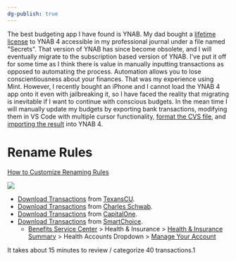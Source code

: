 ```yaml
---
dg-publish: true
---
```


The best budgeting app I have found is YNAB. My dad bought a [lifetime license](obsidian://open?vault=Professional%20Journal&file=Edge%2FSecrets) to YNAB 4 accessible in my professional journal under a file named "Secrets". That version of YNAB has since become obsolete, and I will eventually migrate to the subscription based version of YNAB. I've put it off for some time as I think there is value in manually inputting transactions as opposed to automating the process. Automation allows you to lose conscientiousness about your finances. That was my experience using Mint. However, I recently bought an iPhone and I cannot load the YNAB 4 app onto it even with jailbreaking it, so I have faced the reality that migrating is inevitable if I want to continue with conscious budgets. In the mean time I will manually update my budgets by exporting bank transactions, modifying them in VS Code with multiple cursor functionality, [format the CVS file](https://aniav.github.io/ynab-csv/), and [importing the result](https://support.youneedabudget.com/en_us/formatting-a-csv-file-an-overview-BJvczkuRq) into YNAB 4.


# Rename Rules

[How to Customize Renaming Rules](https://support.youneedabudget.com/en_us/how-to-rename-payees-BkotNUSyo#customize)

![](https://i.imgur.com/K0daEIX.png)



- [Download Transactions](https://i.imgur.com/JUr7hx9.png) from [TexansCU](https://my.texanscu.org/DashboardV2).
- [Download Transactions](https://i.imgur.com/BSYJmyS.png) from [Charles Schwab](https://client.schwab.com/app/accounts/transactionhistory/#/).
- [Download Transactions](https://i.imgur.com/nTSdEpi.png) from [CapitalOne](https://myaccounts.capitalone.com/Card/wPD86i+fXfL8d7Qs+XKtps9uUYgvWkNdQYBau6j3KvE=).
- [Download Transactions](https://i.imgur.com/9ks219E.png) from [SmartChoice](https://newjetnet.aa.com/docs/DOC-16622?cint=jetnet_mainnav).
	- [Benefits Service Center](https://newjetnet.aa.com/external-link.jspa?url=https%3A%2F%2Fidp.aa.com%2Fidp%2FstartSSO.ping%3FPartnerSpId%3Dsaml.alight.com%26TargetResource%3Dhttps%253A%252F%252Fsso.alight.com%252Fportal) > Health & Insurance > [Health & Insurance Summary](https://leplb0370.upoint.alight.com/web/american-airlines/health-and-insurance-lnd-pg?linkId=Health_Insurance_Page&technicalNameForLink=Health_Insurance_Page&userFriendlyNameForLink=This%20link%20will%20be%20redirected%20to%20the%20main%20health%20landing%20page.&domain=Ben-HM&baseClientIndicator=Base&ref=7f47c53e_68ef_4a7d_bc3d_ba629303692fsptr0aad4bd9_0312_4a81_b2d5_7d84d16721ec&nav_item=7f47c53e_68ef_4a7d_bc3d_ba629303692fsptr0aad4bd9_0312_4a81_b2d5_7d84d16721ec) > Health Accounts Dropdown > [Manage Your Account](https://smart-choice.wealthcareportal.com/Page/Dashboard)

It takes about 15 minutes to review / categorize 40 transactions.1

